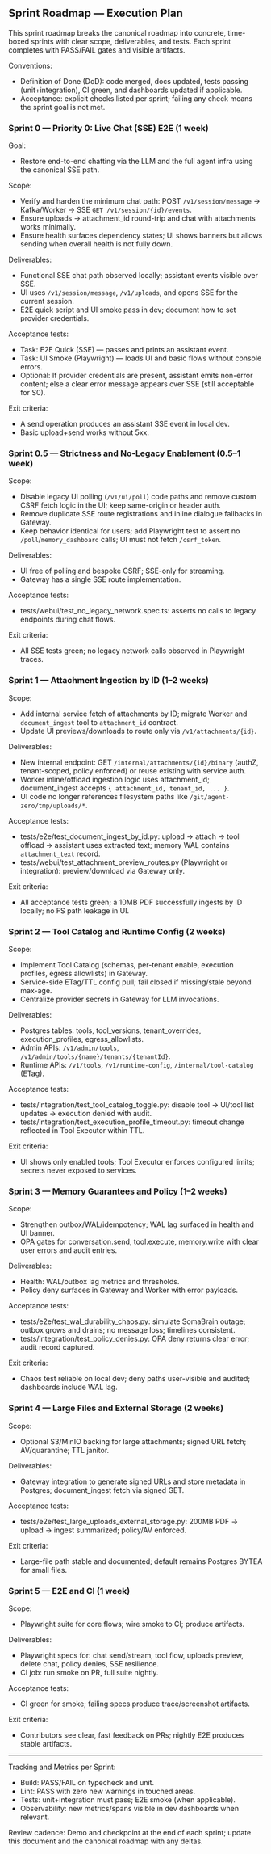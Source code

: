 ## Sprint Roadmap — Execution Plan

This sprint roadmap breaks the canonical roadmap into concrete, time-boxed sprints with clear scope, deliverables, and tests. Each sprint completes with PASS/FAIL gates and visible artifacts.

Conventions:
- Definition of Done (DoD): code merged, docs updated, tests passing (unit+integration), CI green, and dashboards updated if applicable.
- Acceptance: explicit checks listed per sprint; failing any check means the sprint goal is not met.

### Sprint 0 — Priority 0: Live Chat (SSE) E2E (1 week)
Goal:
- Restore end-to-end chatting via the LLM and the full agent infra using the canonical SSE path.

Scope:
- Verify and harden the minimum chat path: POST `/v1/session/message` → Kafka/Worker → SSE `GET /v1/session/{id}/events`.
- Ensure uploads → attachment_id round-trip and chat with attachments works minimally.
- Ensure health surfaces dependency states; UI shows banners but allows sending when overall health is not fully down.

Deliverables:
- Functional SSE chat path observed locally; assistant events visible over SSE.
- UI uses `/v1/session/message`, `/v1/uploads`, and opens SSE for the current session.
- E2E quick script and UI smoke pass in dev; document how to set provider credentials.

Acceptance tests:
- Task: E2E Quick (SSE) — passes and prints an assistant event.
- Task: UI Smoke (Playwright) — loads UI and basic flows without console errors.
- Optional: If provider credentials are present, assistant emits non-error content; else a clear error message appears over SSE (still acceptable for S0).

Exit criteria:
- A send operation produces an assistant SSE event in local dev.
- Basic upload+send works without 5xx.

### Sprint 0.5 — Strictness and No-Legacy Enablement (0.5–1 week)
Scope:
- Disable legacy UI polling (`/v1/ui/poll`) code paths and remove custom CSRF fetch logic in the UI; keep same-origin or header auth.
- Remove duplicate SSE route registrations and inline dialogue fallbacks in Gateway.
- Keep behavior identical for users; add Playwright test to assert no `/poll`/`memory_dashboard` calls; UI must not fetch `/csrf_token`.

Deliverables:
- UI free of polling and bespoke CSRF; SSE-only for streaming.
- Gateway has a single SSE route implementation.

Acceptance tests:
- tests/webui/test_no_legacy_network.spec.ts: asserts no calls to legacy endpoints during chat flows.

Exit criteria:
- All SSE tests green; no legacy network calls observed in Playwright traces.

### Sprint 1 — Attachment Ingestion by ID (1–2 weeks)
Scope:
- Add internal service fetch of attachments by ID; migrate Worker and `document_ingest` tool to `attachment_id` contract.
- Update UI previews/downloads to route only via `/v1/attachments/{id}`.

Deliverables:
- New internal endpoint: GET `/internal/attachments/{id}/binary` (authZ, tenant-scoped, policy enforced) or reuse existing with service auth.
- Worker inline/offload ingestion logic uses attachment_id; document_ingest accepts `{ attachment_id, tenant_id, ... }`.
- UI code no longer references filesystem paths like `/git/agent-zero/tmp/uploads/*`.

Acceptance tests:
- tests/e2e/test_document_ingest_by_id.py: upload → attach → tool offload → assistant uses extracted text; memory WAL contains `attachment_text` record.
- tests/webui/test_attachment_preview_routes.py (Playwright or integration): preview/download via Gateway only.

Exit criteria:
- All acceptance tests green; a 10MB PDF successfully ingests by ID locally; no FS path leakage in UI.

### Sprint 2 — Tool Catalog and Runtime Config (2 weeks)
Scope:
- Implement Tool Catalog (schemas, per-tenant enable, execution profiles, egress allowlists) in Gateway.
- Service-side ETag/TTL config pull; fail closed if missing/stale beyond max-age.
- Centralize provider secrets in Gateway for LLM invocations.

Deliverables:
- Postgres tables: tools, tool_versions, tenant_overrides, execution_profiles, egress_allowlists.
- Admin APIs: `/v1/admin/tools`, `/v1/admin/tools/{name}/tenants/{tenantId}`.
- Runtime APIs: `/v1/tools`, `/v1/runtime-config`, `/internal/tool-catalog` (ETag).

Acceptance tests:
- tests/integration/test_tool_catalog_toggle.py: disable tool → UI/tool list updates → execution denied with audit.
- tests/integration/test_execution_profile_timeout.py: timeout change reflected in Tool Executor within TTL.

Exit criteria:
- UI shows only enabled tools; Tool Executor enforces configured limits; secrets never exposed to services.

### Sprint 3 — Memory Guarantees and Policy (1–2 weeks)
Scope:
- Strengthen outbox/WAL/idempotency; WAL lag surfaced in health and UI banner.
- OPA gates for conversation.send, tool.execute, memory.write with clear user errors and audit entries.

Deliverables:
- Health: WAL/outbox lag metrics and thresholds.
- Policy deny surfaces in Gateway and Worker with error payloads.

Acceptance tests:
- tests/e2e/test_wal_durability_chaos.py: simulate SomaBrain outage; outbox grows and drains; no message loss; timelines consistent.
- tests/integration/test_policy_denies.py: OPA deny returns clear error; audit record captured.

Exit criteria:
- Chaos test reliable on local dev; deny paths user-visible and audited; dashboards include WAL lag.

### Sprint 4 — Large Files and External Storage (2 weeks)
Scope:
- Optional S3/MinIO backing for large attachments; signed URL fetch; AV/quarantine; TTL janitor.

Deliverables:
- Gateway integration to generate signed URLs and store metadata in Postgres; document_ingest fetch via signed GET.

Acceptance tests:
- tests/e2e/test_large_uploads_external_storage.py: 200MB PDF → upload → ingest summarized; policy/AV enforced.

Exit criteria:
- Large-file path stable and documented; default remains Postgres BYTEA for small files.

### Sprint 5 — E2E and CI (1 week)
Scope:
- Playwright suite for core flows; wire smoke to CI; produce artifacts.

Deliverables:
- Playwright specs for: chat send/stream, tool flow, uploads preview, delete chat, policy denies, SSE resilience.
- CI job: run smoke on PR, full suite nightly.

Acceptance tests:
- CI green for smoke; failing specs produce trace/screenshot artifacts.

Exit criteria:
- Contributors see clear, fast feedback on PRs; nightly E2E produces stable artifacts.

---

Tracking and Metrics per Sprint:
- Build: PASS/FAIL on typecheck and unit.
- Lint: PASS with zero new warnings in touched areas.
- Tests: unit+integration must pass; E2E smoke (when applicable).
- Observability: new metrics/spans visible in dev dashboards when relevant.

Review cadence: Demo and checkpoint at the end of each sprint; update this document and the canonical roadmap with any deltas.
